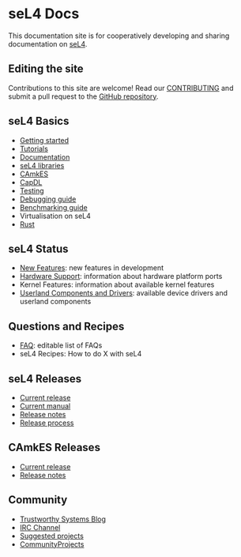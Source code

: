 # seL4 Docs
This documentation site is for cooperatively developing and sharing documentation on [seL4](http://sel4.systems).

## Editing the site

Contributions to this site are welcome! Read our [CONTRIBUTING](CONTRIBUTING.md) and submit a pull request to the [GitHub repository]({{site.git_repo}}).

## seL4 Basics


- [Getting started](GettingStarted.md)
- [Tutorials](Tutorials)
- [Documentation](Documentation.md)
- [seL4 libraries](SeL4Libraries.md)
- [CAmkES](CAmkES)
- [CapDL](CapDL.md)
- [Testing](Testing.md)
- [Debugging guide](DebuggingGuide.md)
- [Benchmarking guide](BenchmarkingGuide.md)
- Virtualisation on seL4
- [Rust](Rust.md)

## seL4 Status


- [New Features](Status): new features in development
- [Hardware Support](Hardware): information about hardware
      platform ports
- Kernel Features: information about available kernel features
- [Userland Components and Drivers](UserlandComponents): available device drivers and
      userland components

## Questions and Recipes


- [FAQ](FrequentlyAskedQuestions): editable list of FAQs
- seL4 Recipes: How to do X with seL4

## seL4 Releases


- [Current release](https://github.com/seL4/seL4/releases/latest)
- [Current manual](http://sel4.systems/Info/Docs/seL4-manual-latest.pdf)
- [Release notes](sel4_release)
- [Release process](ReleaseProcess)

## CAmkES Releases


- [Current release](https://github.com/seL4/camkes-tool/releases/latest)
- [Release notes](camkes_release)

## Community


- [Trustworthy Systems Blog](https://research.csiro.au/tsblog)
- [IRC Channel](IRCChannel)
- [Suggested projects](/SuggestedProjects)
- [CommunityProjects](/CommunityProjects)
